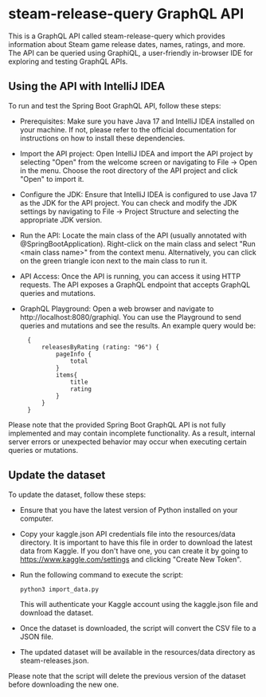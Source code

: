 # steam-release-query GraphQL API
This is a GraphQL API called steam-release-query which provides information about Steam game release dates, names, ratings, and more. The API can be queried using GraphiQL, a user-friendly in-browser IDE for exploring and testing GraphQL APIs.

## Using the API with IntelliJ IDEA

To run and test the Spring Boot GraphQL API, follow these steps:

- Prerequisites: Make sure you have Java 17 and IntelliJ IDEA installed on your machine. If not, please refer to the official documentation for instructions on how to install these dependencies.
- Import the API project: Open IntelliJ IDEA and import the API project by selecting "Open" from the welcome screen or navigating to File → Open in the menu. Choose the root directory of the API project and click "Open" to import it.
- Configure the JDK: Ensure that IntelliJ IDEA is configured to use Java 17 as the JDK for the API project. You can check and modify the JDK settings by navigating to File → Project Structure and selecting the appropriate JDK version.
- Run the API: Locate the main class of the API (usually annotated with @SpringBootApplication). Right-click on the main class and select "Run \<main class name>" from the context menu. Alternatively, you can click on the green triangle icon next to the main class to run it.
- API Access: Once the API is running, you can access it using HTTP requests. The API exposes a GraphQL endpoint that accepts GraphQL queries and mutations.
- GraphQL Playground: Open a web browser and navigate to http://localhost:8080/graphiql. You can use the Playground to send queries and mutations and see the results. An example query would be:

        
        {
            releasesByRating (rating: "96") {
                pageInfo {
                    total
                }
                items{
                    title
                    rating
                }
            }
        }

Please note that the provided Spring Boot GraphQL API is not fully implemented and may contain incomplete functionality. As a result, internal server errors or unexpected behavior may occur when executing certain queries or mutations.

## Update the dataset

To update the dataset, follow these steps:

- Ensure that you have the latest version of Python installed on your computer.
- Copy your kaggle.json API credentials file into the resources/data directory. It is important to have this file in order to download the latest data from Kaggle. If you don't have one, you can create it by going to https://www.kaggle.com/settings and clicking "Create New Token".
- Run the following command to execute the script: 
    
      python3 import_data.py
    
  This will authenticate your Kaggle account using the kaggle.json file and download the dataset.
- Once the dataset is downloaded, the script will convert the CSV file to a JSON file.
- The updated dataset will be available in the resources/data directory as steam-releases.json.

Please note that the script will delete the previous version of the dataset before downloading the new one.
